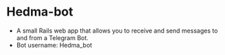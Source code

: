# Hedma-bot
- A small Rails web app that allows you to receive and send messages to and from a Telegram Bot.
- Bot username: Hedma_bot
